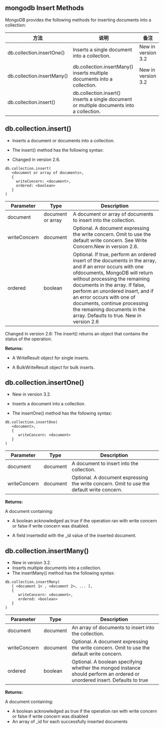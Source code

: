 ## mongodb Insert Methods
MongoDB provides the following methods for inserting documents into a collection:


方法  | 说明 | 备注
------------- | ------------- | -------------
db.collection.insertOne()  | Inserts a single document into a collection. | New in version 3.2
db.collection.insertMany()  | db.collection.insertMany() inserts multiple documents into a collection. | New in version 3.2
db.collection.insert()  | db.collection.insert() inserts a single document or multiple documents into a collection. | 


## db.collection.insert()

- Inserts a document or documents into a collection.

- The insert() method has the following syntax:

- Changed in version 2.6.

```
db.collection.insert(
   <document or array of documents>,
   {
     writeConcern: <document>,
     ordered: <boolean>
   }
)
```

Parameter  | Type | Description
------------- | ------------- | -------------
document  | document or array | A document or array of documents to insert into the collection.
writeConcern  | document | Optional. A document expressing the write concern. Omit to use the default write concern. See Write Concern.New in version 2.6.
ordered  | boolean | 	Optional. If true, perform an ordered insert of the documents in the array, and if an error occurs with one ofdocuments, MongoDB will return without processing the remaining documents in the array. If false, perform an unordered insert, and if an error occurs with one of documents, continue processing the remaining documents in the array. Defaults to true. New in version 2.6



Changed in version 2.6: The insert() returns an object that contains the status of the operation.


**Returns:** 	

- A WriteResult object for single inserts.

- A BulkWriteResult object for bulk inserts.



## db.collection.insertOne()
- New in version 3.2.

- Inserts a document into a collection.

- The insertOne() method has the following syntax:

```
db.collection.insertOne(
   <document>,
   {
      writeConcern: <document>
   }
)
```

Parameter  | Type | Description
------------- | ------------- | -------------
document | document | A document to insert into the collection.
writeConcern | document | Optional. A document expressing the write concern. Omit to use the default write concern.

**Returns:** 

A document containing:

- A boolean acknowledged as true if the operation ran with write concern or false if write concern was disabled.

- A field insertedId with the _id value of the inserted document.


## db.collection.insertMany()

- New in version 3.2.
- Inserts multiple documents into a collection.
- The insertMany() method has the following syntax:

```
db.collection.insertMany(
   [ <document 1> , <document 2>, ... ],
   {
      writeConcern: <document>,
      ordered: <boolean>
   }
)
```

Parameter  | Type | Description
------------- | ------------- | -------------
document | document | An array of documents to insert into the collection.
writeConcern | document | Optional. A document expressing the write concern. Omit to use the default write concern.
ordered | boolean | Optional. A boolean specifying whether the mongod instance should perform an ordered or unordered insert. Defaults to true



**Returns:**

A document containing:

- A boolean acknowledged as true if the operation ran with write concern or false if write concern was disabled
- An array of _id for each successfully inserted documents








